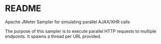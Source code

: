 # README #

Apache JMeter Sampler for simulating parallel AJAX/XHR calls 

The purpose of this sampler is to execute parallel HTTP requests to multiple endpoints. It spawns a thread per URL provided. 

